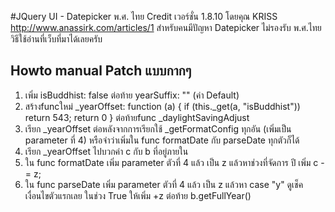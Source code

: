 #JQuery UI - Datepicker พ.ศ. ไทย
Credit เวอร์ชั่น 1.8.10 โดยคุณ KRISS http://www.anassirk.com/articles/1
สำหรับคนมีปัญหา Datepicker ไม่รองรับ พ.ศ.ไทย 
วิธีใช้อ่านที่เว็บที่มาได้เลยครับ

## Howto manual Patch แบบกากๆ
1. เพิ่ม  isBuddhist: false ต่อท้าย yearSuffix: "" (ค่า Default)
2. สร้างfuncใหม่ _yearOffset: function (a) { if (this._get(a, "isBuddhist")) return 543; return 0 } ต่อท้ายfunc  _daylightSavingAdjust
3. เรียก _yearOffset ต่อหลังจากการเรียกใช้ _getFormatConfig ทุกอัน (เพิ่มเป็น parameter ที่ 4) หรือจำว่าเพิ่มใน func formatDate กับ parseDate ทุกตัวก็ได้
4. เรียก _yearOffset ไปบวกค่า c กับ b ที่อยู่ภายใน <span class="ui-datepicker-year">
5. ใน func formatDate เพิ่ม parameter ตัวที่ 4 แล้ว เป็น z แล้วหาช่วงที่จัดการ ปี เพิ่ม c -= z;
6. ใน func parseDate เพิ่ม parameter ตัวที่ 4 แล้ว เป็น z แล้วหา case "y" ดูเช็คเงื่อนไขตัวแรกเลย ในช่วง True ให้เพิ่ม  +z ต่อท้าย b.getFullYear() 